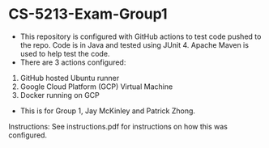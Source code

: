 # CS-5213-Exam-Group1
- This repository is configured with GitHub actions to test code pushed to the repo. Code is in Java and tested using JUnit 4. Apache Maven is used to help test the code.
- There are 3 actions configured:
1. GitHub hosted Ubuntu runner
2. Google Cloud Platform (GCP) Virtual Machine
3. Docker running on GCP
- This is for Group 1, Jay McKinley and Patrick Zhong.

Instructions:
See instructions.pdf for instructions on how this was configured.
